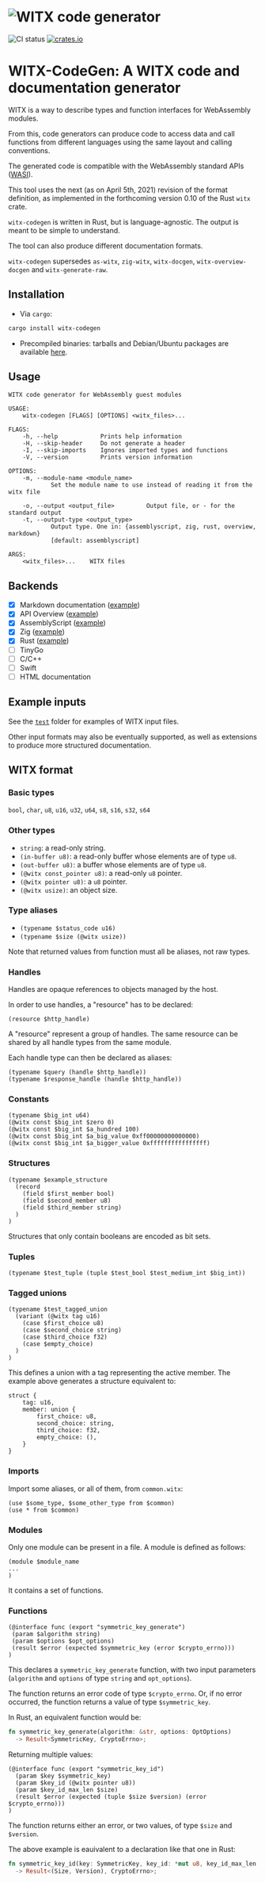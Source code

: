 ![WITX code generator](logo.png)
================================

![CI status](https://github.com/jedisct1/witx-codegen/actions/workflows/ci.yml/badge.svg)
[![crates.io](https://img.shields.io/crates/v/witx-codegen.svg)](https://crates.io/crates/witx-codegen)

# WITX-CodeGen: A WITX code and documentation generator

WITX is a way to describe types and function interfaces for WebAssembly modules.

From this, code generators can produce code to access data and call functions from different languages using the same layout and calling conventions.

The generated code is compatible with the WebAssembly standard APIs ([WASI](https://wasi.dev)).

This tool uses the next (as on April 5th, 2021) revision of the format definition, as implemented in the forthcoming version 0.10 of the Rust `witx` crate.

`witx-codegen` is written in Rust, but is language-agnostic. The output is meant to be simple to understand.

The tool can also produce different documentation formats.

`witx-codegen` supersedes `as-witx`, `zig-witx`, `witx-docgen`, `witx-overview-docgen` and `witx-generate-raw`.

## Installation

* Via `cargo`:

```sh
cargo install witx-codegen
```

* Precompiled binaries: tarballs and Debian/Ubuntu packages are available [here](https://github.com/jedisct1/witx-codegen/releases/latest).

## Usage

```text
WITX code generator for WebAssembly guest modules

USAGE:
    witx-codegen [FLAGS] [OPTIONS] <witx_files>...

FLAGS:
    -h, --help            Prints help information
    -H, --skip-header     Do not generate a header
    -I, --skip-imports    Ignores imported types and functions
    -V, --version         Prints version information

OPTIONS:
    -m, --module-name <module_name>
            Set the module name to use instead of reading it from the witx file

    -o, --output <output_file>         Output file, or - for the standard output
    -t, --output-type <output_type>
            Output type. One in: {assemblyscript, zig, rust, overview, markdown}
            [default: assemblyscript]

ARGS:
    <witx_files>...    WITX files
```

## Backends

* [X] Markdown documentation ([example](https://github.com/jedisct1/witx-codegen/blob/master/example-output/markdown.md))
* [X] API Overview ([example](https://github.com/jedisct1/witx-codegen/blob/master/example-output/overview.txt))
* [X] AssemblyScript ([example](https://github.com/jedisct1/witx-codegen/blob/master/example-output/assemblyscript.ts))
* [X] Zig ([example](https://github.com/jedisct1/witx-codegen/blob/master/example-output/zig.zig))
* [X] Rust ([example](https://github.com/jedisct1/witx-codegen/blob/master/example-output/rust.rs))
* [ ] TinyGo
* [ ] C/C++
* [ ] Swift
* [ ] HTML documentation

## Example inputs

See the [`test`](https://github.com/jedisct1/witx-codegen/tree/master/test) folder for examples of WITX input files.

Other input formats may also be eventually supported, as well as extensions to produce more structured documentation.

## WITX format

### Basic types

`bool`, `char`, `u8`, `u16`, `u32`, `u64`, `s8`, `s16`, `s32`, `s64`

### Other types

* `string`: a read-only string.
* `(in-buffer u8)`: a read-only buffer whose elements are of type `u8`.
* `(out-buffer u8)`: a buffer whose elements are of type `u8`.
* `(@witx const_pointer u8)`: a read-only `u8` pointer.
* `(@witx pointer u8)`: a `u8` pointer.
* `(@witx usize)`: an object size.

### Type aliases

* `(typename $status_code u16)`
* `(typename $size (@witx usize))`

Note that returned values from function must all be aliases, not raw types.

### Handles

Handles are opaque references to objects managed by the host.

In order to use handles, a "resource" has to be declared:

```
(resource $http_handle)
```

A "resource" represent a group of handles. The same resource can be shared by all handle types from the same module.

Each handle type can then be declared as aliases:

```
(typename $query (handle $http_handle))
(typename $response_handle (handle $http_handle))
```

### Constants

```
(typename $big_int u64)
(@witx const $big_int $zero 0)
(@witx const $big_int $a_hundred 100)
(@witx const $big_int $a_big_value 0xff00000000000000)
(@witx const $big_int $a_bigger_value 0xffffffffffffffff)
```

### Structures

```
(typename $example_structure
  (record
    (field $first_member bool)
    (field $second_member u8)
    (field $third_member string)
  )
)
```

Structures that only contain booleans are encoded as bit sets.

### Tuples

```
(typename $test_tuple (tuple $test_bool $test_medium_int $big_int))
```

### Tagged unions

```
(typename $test_tagged_union
  (variant (@witx tag u16)
    (case $first_choice u8)
    (case $second_choice string)
    (case $third_choice f32)
    (case $empty_choice)
  )
)
```

This defines a union with a tag representing the active member. The example above generates a structure equivalent to:

```zig
struct {
    tag: u16,
    member: union {
        first_choice: u8,
        second_choice: string,
        third_choice: f32,
        empty_choice: (),
    }
}
```

### Imports

Import some aliases, or all of them, from `common.witx`:

```
(use $some_type, $some_other_type from $common)
(use * from $common)
```

### Modules

Only one module can be present in a file. A module is defined as follows:

```
(module $module_name
...
)
```

It contains a set of functions.

### Functions

```
(@interface func (export "symmetric_key_generate")
 (param $algorithm string)
 (param $options $opt_options)
 (result $error (expected $symmetric_key (error $crypto_errno)))
)
```

This declares a `symmetric_key_generate` function, with two input parameters (`algorithm` and `options` of type `string` and `opt_options`).

The function returns an error code of type `$crypto_errno`. Or, if no error occurred, the function returns a value of type `$symmetric_key`.

In Rust, an equivalent function would be:

```rust
fn symmetric_key_generate(algorithm: &str, options: OptOptions)
  -> Result<SymmetricKey, CryptoErrno>;
```

Returning multiple values:

```
(@interface func (export "symmetric_key_id")
  (param $key $symmetric_key)
  (param $key_id (@witx pointer u8))
  (param $key_id_max_len $size)
  (result $error (expected (tuple $size $version) (error $crypto_errno)))
)
```

The function returns either an error, or two values, of type `$size` and `$version`.

The above example is eauivalent to a declaration like that one in Rust:

```rust
fn symmetric_key_id(key: SymmetricKey, key_id: *mut u8, key_id_max_len: usize)
  -> Result<(Size, Version), CryptoErrno>;
```

